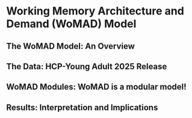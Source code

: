 # Working Memory Architecture and Demand (WoMAD) Model

## The WoMAD Model: An Overview

## The Data: HCP-Young Adult 2025 Release

## WoMAD Modules: WoMAD is a modular model!

## Results: Interpretation and Implications
